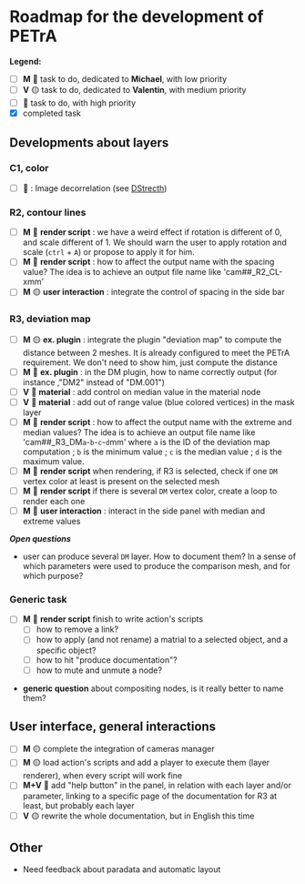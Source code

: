 # Roadmap for the development of PETrA

**Legend:**
- [ ] **M** :large_blue_circle: task to do, dedicated to **Michael**, with low priority
- [ ] **V** :yellow_circle: task to do, dedicated to **Valentin**, with medium priority
- [ ] :red_circle: task to do, with high priority
- [x] completed task

## Developments about layers
### C1, color
- [ ] :large_blue_circle: : Image decorrelation (see [DStrecth](http://www.dstretch.com/))
 
### R2, contour lines
- [ ] **M** :red_circle: **render script** : we have a weird effect if rotation is different of 0, and scale different of 1. We should warn the user to apply rotation and scale (`ctrl` + `A`) or propose to apply it for him.
- [ ] **M** :red_circle: **render script** : how to affect the output name with the spacing value? The idea is to achieve an output file name like 'cam##_R2_CL-xmm'
- [ ] **M** :yellow_circle: **user interaction** : integrate the control of spacing in the side bar
 
### R3, deviation map
- [ ] **M** :yellow_circle: **ex. plugin** : integrate the plugin "deviation map" to compute the distance between 2 meshes. It is already configured to meet the PETrA requirement. We don't need to show him, just compute the distance
- [ ] **M** :red_circle: **ex. plugin** : in the DM plugin, how to name correctly output (for instance ,"DM2" instead of "DM.001")
- [ ] **V** :red_circle: **material** : add control on median value in the material node
- [ ] **V** :red_circle: **material** : add out of range value (blue colored vertices) in the mask layer
- [ ] **M** :red_circle: **render script** : how to affect the output name with the extreme and median values? The idea is to achieve an output file name like 'cam##_R3_DM`a`-`b`-`c`-`d`mm' where `a` is the ID of the deviation map computation ; `b` is the minimum value ; `c` is the median value ; `d` is the maximum value.
- [ ] **M** :large_blue_circle: **render script** when rendering, if R3 is selected, check if one `DM` vertex color at least is present on the selected mesh
- [ ] **M** :large_blue_circle: **render script** if there is several `DM` vertex color, create a loop to render each one
- [ ] **M** :large_blue_circle: **user interaction** : interact in the side panel with median and extreme values

**_Open questions_**
- user can produce several `DM` layer. How to document them? In a sense of which parameters were used to produce the comparison mesh, and for which purpose?
 
### Generic task
- [ ] **M** :red_circle: **render script** finish to write action's scripts
  - [ ] how to remove a link?
  - [ ] how to apply (and not rename) a matrial to a selected object, and a specific object?
  - [ ] how to hit "produce documentation"?
  - [ ] how to mute and unmute a node?
- **generic question** about compositing nodes, is it really better to name them?

## User interface, general interactions
- [ ] **M** :yellow_circle: complete the integration of cameras manager
- [ ] **M** :yellow_circle: load action's scripts and add a player to execute them (layer renderer), when every script will work fine
- [ ] **M+V** :large_blue_circle: add "help button" in the panel, in relation with each layer and/or parameter, linking to a specific page of the documentation for R3 at least, but probably each layer
- [ ] **V** :yellow_circle: rewrite the whole documentation, but in English this time

## Other
- Need feedback about paradata and automatic layout
